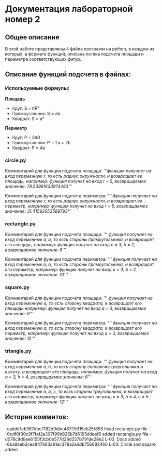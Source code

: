 
# **Документация лабораторной номер 2**
## **Общее описание**
В этой работе представлены 4 файла программ на python, в каждом из которых, в формате функций, описана логика подсчета площади и периметра соответствующих фигур.
## Описание функций подсчета в файлах:
### **Используемые формулы:**
**Площадь**
- Круг: S = πR²
- Прямоугольник: S = ab
- Квадрат: S = a²

 **Периметр**
- Круг: P = 2πR
- Прямоугольник: P = 2a + 2b
- Квадрат: P = 4a
### circle.py
Комментарий для функции подсчета площади: 
_'''функция получает на вход переменную r, то есть радиус окружности, и возвращает ее площадь, например: функция получет на вход r = 5, возвращаемое значение: 78.53981633974483'''_
 
 
 Комментарий для функции подсчета периметра:
_''' функция получает на вход переменную r, то есть радиус окружности, и возвращает ее периметр, например: функция получет на вход r = 5, возвращаемое значение: 31.41592653589793'''_
### rectangle.py
Комментарий для функции подсчета площади:
_''' функция получает на вход переменные a, b, то есть стороны прямоугольника, и возвращает его площадь, например: функция получет на вход a = 3, b = 2, возвращаемое значение: 6'''_
 
 
 Комментарий для функции подсчета периметра: 
_''' функция получает на вход переменные a, b, то есть стороны прямоугольника, и возвращает его периметр, например: функция получет на вход a = 3, b = 2, возвращаемое значение: 10'''_
### square.py
Комментарий для функции подсчета площади:
_''' функция получает на вход переменную a, то есть сторону квадрата, и возвращает его площадь например: функция получет на вход a = 3,  возвращаемое значение: 9'''_
 
 
 Комментарий для функции подсчета периметра: 
_''' функция получает на вход переменную a, то есть сторону квадрата, и возвращает его периметр, например: функция получет на вход a = 3,  возвращаемое значение: 12'''_
### triangle.py
Комментарий для функции подсчета площади:
_''' функция получает на вход переменные a, h, то есть сторону основания треугольника и высоту, и возвращает его площадь, например: функция получет на вход a = 3, h = 4,  возвращаемое значение: 6'''_
 
 
 Комментарий для функции подсчета периметра: 
_''' функция получает на вход переменные a, b, c, то есть стороны треугольника, и возвращает его периметр, например: функция получет на вход a = 3, b = 4, c = 5  возвращаемое значение: 12'''_

## История коммитов:
-caddd1eb367dbc7182d9dbe487f7df15eb25f858 fixed  rectangle.py file
-0cdf0f30c9f7faf2a307f99b926b7d6195ddeef6 added rectangle.py file
-d078c8d9ee6155f3cb0e577d28d337b791de28e2 L-03: Docs added
-8ba9aeb3cea847b63a91ac378a2a6db758682460 L-03: Circle and square added
